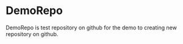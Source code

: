 # DemoRepo
DemoRepo is test repository on github for the demo to creating new repository on github. 
